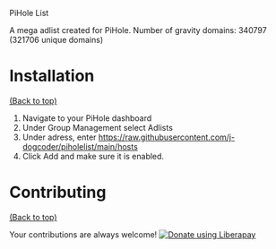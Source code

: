 PiHole List

A mega adlist created for PiHole.
Number of gravity domains: 340797 (321706 unique domains)


# Installation

[(Back to top)](#table-of-contents)

1. Navigate to your PiHole dashboard
2. Under Group Management select Adlists
3. Under adress, enter https://raw.githubusercontent.com/j-dogcoder/piholelist/main/hosts
4. Click Add and make sure it is enabled.

# Contributing

[(Back to top)](#table-of-contents)

Your contributions are always welcome! <noscript><a href="https://liberapay.com/j-dogcoder/donate"><img alt="Donate using Liberapay" src="https://liberapay.com/assets/widgets/donate.svg"></a></noscript>
